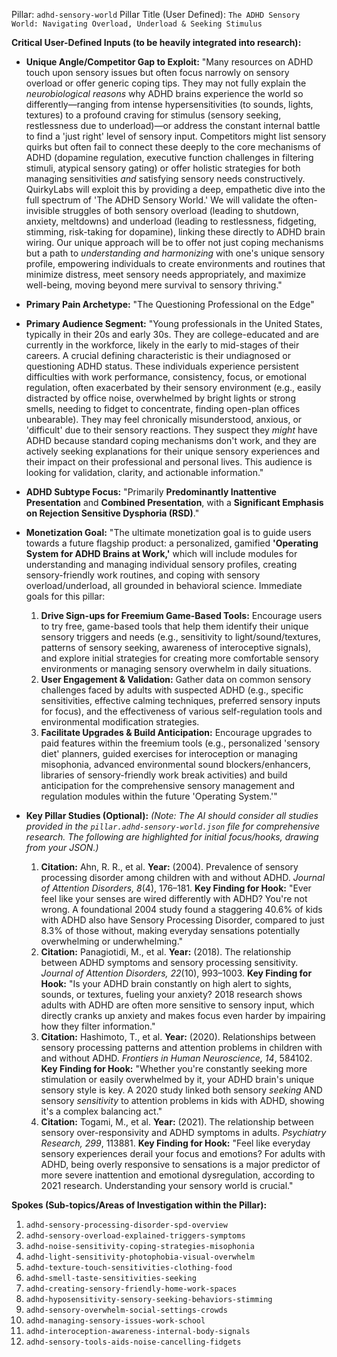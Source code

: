 Pillar: `adhd-sensory-world`
Pillar Title (User Defined): `The ADHD Sensory World: Navigating Overload, Underload & Seeking Stimulus`

**Critical User-Defined Inputs (to be heavily integrated into research):**

* **Unique Angle/Competitor Gap to Exploit:**
    "Many resources on ADHD touch upon sensory issues but often focus narrowly on sensory overload or offer generic coping tips. They may not fully explain the *neurobiological reasons* why ADHD brains experience the world so differently—ranging from intense hypersensitivities (to sounds, lights, textures) to a profound craving for stimulus (sensory seeking, restlessness due to underload)—or address the constant internal battle to find a 'just right' level of sensory input. Competitors might list sensory quirks but often fail to connect these deeply to the core mechanisms of ADHD (dopamine regulation, executive function challenges in filtering stimuli, atypical sensory gating) or offer holistic strategies for both managing sensitivities *and* satisfying sensory needs constructively. QuirkyLabs will exploit this by providing a deep, empathetic dive into the full spectrum of 'The ADHD Sensory World.' We will validate the often-invisible struggles of both sensory overload (leading to shutdown, anxiety, meltdowns) and underload (leading to restlessness, fidgeting, stimming, risk-taking for dopamine), linking these directly to ADHD brain wiring. Our unique approach will be to offer not just coping mechanisms but a path to *understanding and harmonizing* with one's unique sensory profile, empowering individuals to create environments and routines that minimize distress, meet sensory needs appropriately, and maximize well-being, moving beyond mere survival to sensory thriving."

* **Primary Pain Archetype:** "The Questioning Professional on the Edge"

* **Primary Audience Segment:** "Young professionals in the United States, typically in their 20s and early 30s. They are college-educated and are currently in the workforce, likely in the early to mid-stages of their careers. A crucial defining characteristic is their undiagnosed or questioning ADHD status. These individuals experience persistent difficulties with work performance, consistency, focus, or emotional regulation, often exacerbated by their sensory environment (e.g., easily distracted by office noise, overwhelmed by bright lights or strong smells, needing to fidget to concentrate, finding open-plan offices unbearable). They may feel chronically misunderstood, anxious, or 'difficult' due to their sensory reactions. They suspect they *might* have ADHD because standard coping mechanisms don't work, and they are actively seeking explanations for their unique sensory experiences and their impact on their professional and personal lives. This audience is looking for validation, clarity, and actionable information."

* **ADHD Subtype Focus:** "Primarily **Predominantly Inattentive Presentation** and **Combined Presentation**, with a **Significant Emphasis on Rejection Sensitive Dysphoria (RSD)**."

* **Monetization Goal:**
    "The ultimate monetization goal is to guide users towards a future flagship product: a personalized, gamified **'Operating System for ADHD Brains at Work,'** which will include modules for understanding and managing individual sensory profiles, creating sensory-friendly work routines, and coping with sensory overload/underload, all grounded in behavioral science.
    Immediate goals for this pillar:
    1.  **Drive Sign-ups for Freemium Game-Based Tools:** Encourage users to try free, game-based tools that help them identify their unique sensory triggers and needs (e.g., sensitivity to light/sound/textures, patterns of sensory seeking, awareness of interoceptive signals), and explore initial strategies for creating more comfortable sensory environments or managing sensory overwhelm in daily situations.
    2.  **User Engagement & Validation:** Gather data on common sensory challenges faced by adults with suspected ADHD (e.g., specific sensitivities, effective calming techniques, preferred sensory inputs for focus), and the effectiveness of various self-regulation tools and environmental modification strategies.
    3.  **Facilitate Upgrades & Build Anticipation:** Encourage upgrades to paid features within the freemium tools (e.g., personalized 'sensory diet' planners, guided exercises for interoception or managing misophonia, advanced environmental sound blockers/enhancers, libraries of sensory-friendly work break activities) and build anticipation for the comprehensive sensory management and regulation modules within the future 'Operating System.'"

* **Key Pillar Studies (Optional):**
    *(Note: The AI should consider all studies provided in the `pillar.adhd-sensory-world.json` file for comprehensive research. The following are highlighted for initial focus/hooks, drawing from your JSON.)*
    1.  **Citation:** Ahn, R. R., et al. **Year:** (2004). Prevalence of sensory processing disorder among children with and without ADHD. *Journal of Attention Disorders, 8*(4), 176–181. **Key Finding for Hook:** "Ever feel like your senses are wired differently with ADHD? You're not wrong. A foundational 2004 study found a staggering 40.6% of kids with ADHD also have Sensory Processing Disorder, compared to just 8.3% of those without, making everyday sensations potentially overwhelming or underwhelming."
    2.  **Citation:** Panagiotidi, M., et al. **Year:** (2018). The relationship between ADHD symptoms and sensory processing sensitivity. *Journal of Attention Disorders, 22*(10), 993–1003. **Key Finding for Hook:** "Is your ADHD brain constantly on high alert to sights, sounds, or textures, fueling your anxiety? 2018 research shows adults with ADHD are often more sensitive to sensory input, which directly cranks up anxiety and makes focus even harder by impairing how they filter information."
    3.  **Citation:** Hashimoto, T., et al. **Year:** (2020). Relationships between sensory processing patterns and attention problems in children with and without ADHD. *Frontiers in Human Neuroscience, 14*, 584102. **Key Finding for Hook:** "Whether you're constantly seeking more stimulation or easily overwhelmed by it, your ADHD brain's unique sensory style is key. A 2020 study linked both sensory *seeking* AND sensory *sensitivity* to attention problems in kids with ADHD, showing it's a complex balancing act."
    4.  **Citation:** Togami, M., et al. **Year:** (2021). The relationship between sensory over-responsivity and ADHD symptoms in adults. *Psychiatry Research, 299*, 113881. **Key Finding for Hook:** "Feel like everyday sensory experiences derail your focus and emotions? For adults with ADHD, being overly responsive to sensations is a major predictor of more severe inattention and emotional dysregulation, according to 2021 research. Understanding your sensory world is crucial."

**Spokes (Sub-topics/Areas of Investigation within the Pillar):**

1.  `adhd-sensory-processing-disorder-spd-overview`
2.  `adhd-sensory-overload-explained-triggers-symptoms`
3.  `adhd-noise-sensitivity-coping-strategies-misophonia`
4.  `adhd-light-sensitivity-photophobia-visual-overwhelm`
5.  `adhd-texture-touch-sensitivities-clothing-food`
6.  `adhd-smell-taste-sensitivities-seeking`
7.  `adhd-creating-sensory-friendly-home-work-spaces`
8.  `adhd-hyposensitivity-sensory-seeking-behaviors-stimming`
9.  `adhd-sensory-overwhelm-social-settings-crowds`
10. `adhd-managing-sensory-issues-work-school`
11. `adhd-interoception-awareness-internal-body-signals`
12. `adhd-sensory-tools-aids-noise-cancelling-fidgets`